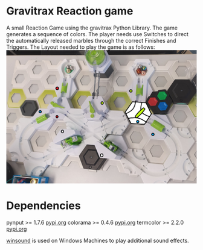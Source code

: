 # Gravitrax Reaction game
A small Reaction Game using the gravitrax Python Library. The game generates a sequence of colors. The player needs use Switches to direct the automatically released marbles through the correct Finishes and Triggers.
The Layout needed to play the game is as follows:
![See GravitraxReactionGame layout.png](GravitraxReactionGameLayout.jpg)

# Dependencies
pynput >= 1.7.6  [pypi.org](https://pypi.org/project/pynput/) 
colorama >= 0.4.6 [pypi.org](https://pypi.org/project/colorama/) 
termcolor >= 2.2.0  [pypi.org](https://pypi.org/project/termcolor/) 

[winsound](https://docs.python.org/3/library/winsound.html#module-winsound) is used on Windows Machines to play additional sound effects.



